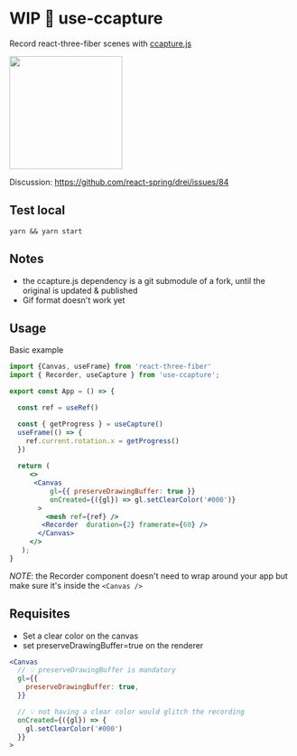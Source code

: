 # WIP 🎥 use-ccapture
Record react-three-fiber scenes with [ccapture.js](https://github.com/spite/ccapture.js)

<img src="https://raw.githubusercontent.com/gsimone/use-ccapture/master/octa.gif" width="200" />

Discussion: https://github.com/react-spring/drei/issues/84

## Test local

```
yarn && yarn start
```

## Notes

- the ccapture.js dependency is a git submodule of a fork, until the original is updated & published 
- Gif format doesn't work yet

## Usage

Basic example

```jsx
import {Canvas, useFrame} from 'react-three-fiber'
import { Recorder, useCapture } from 'use-ccapture';

export const App = () => {

  const ref = useRef() 

  const { getProgress } = useCapture()
  useFrame(() => {
    ref.current.rotation.x = getProgress()
  }) 
  
  return (
     <>
      <Canvas
          gl={{ preserveDrawingBuffer: true }}
          onCreated={({gl}) => gl.setClearColor('#000')}
       >
         <mesh ref={ref} />
        <Recorder  duration={2} framerate={60} />
       </Canvas>
     </>
   );
}
```

*NOTE*: the Recorder component doesn't need to wrap around your app but make sure it's inside the `<Canvas />`

## Requisites

- Set a clear color on the canvas
- set preserveDrawingBuffer=true on the renderer

```jsx
<Canvas
  // 💡 preserveDrawingBuffer is mandatory
  gl={{
    preserveDrawingBuffer: true,
  }}

  // 💡 not having a clear color would glitch the recording
  onCreated={({gl}) => {
    gl.setClearColor('#000')
  }}
>
```
